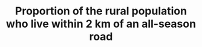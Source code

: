 ---
data_non_statistical: true
goal_meta_link: http://unstats.un.org/sdgs/files/metadata-compilation/Metadata-Goal-9.pdf
goal_meta_link_page: 2
graph: null
graph_status_notes: checking
graph_title: Proportion of the rural population who live within 2 km of an all-season
  road
graph_type: null
graph_type_description: null
has_metadata: false
indicator: 9.1.1
indicator_name: Proportion of the rural population who live within 2 km of an all-season
  road
indicator_variable: null
layout: indicator
permalink: /9-1-1/
published: true
reporting_status: notstarted
sdg_goal: 9
source_active_1: true
source_notes_1: null
source_title_1: null
target: Develop quality, reliable, sustainable and resilient infrastructure, including
  regional and transborder infrastructure, to support economic development and human
  well-being, with a focus on affordable and equitable access for all.
target_id: '9.1'
title: Proportion of the rural population who live within 2 km of an all-season road
un_custodial_agency: 'World Bank (Partnering Agencies: UNEP, UNECE)'
un_designated_tier: '3'
variable_description: null
variable_notes: null
---